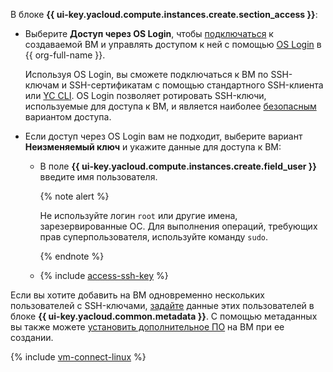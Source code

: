 В блоке **{{ ui-key.yacloud.compute.instances.create.section_access }}**:

* Выберите **Доступ через OS Login**, чтобы [подключаться](../../../compute/operations/vm-connect/os-login.md) к создаваемой ВМ и управлять доступом к ней с помощью [OS Login](../../../organization/concepts/os-login.md) в {{ org-full-name }}.

    Используя OS Login, вы сможете подключаться к ВМ по SSH-ключам и SSH-сертификатам с помощью стандартного SSH-клиента или [YC CLI](../../../cli/quickstart.md). OS Login позволяет ротировать SSH-ключи, используемые для доступа к ВМ, и является наиболее [безопасным](../../../security/domains/iaas-checklist.md#vm-security) вариантом доступа.

* Если доступ через OS Login вам не подходит, выберите вариант **Неизменяемый ключ** и укажите данные для доступа к ВМ:

    * В поле **{{ ui-key.yacloud.compute.instances.create.field_user }}** введите имя пользователя.

        {% note alert %}

        Не используйте логин `root` или другие имена, зарезервированные ОС. Для выполнения операций, требующих прав суперпользователя, используйте команду `sudo`.

        {% endnote %}

    * {% include [access-ssh-key](./access-ssh-key.md) %}

Если вы хотите добавить на ВМ одновременно нескольких пользователей с SSH-ключами, [задайте](../../../compute/concepts/vm-metadata.md#how-to-send-metadata) данные этих пользователей в блоке **{{ ui-key.yacloud.common.metadata }}**. С помощью метаданных вы также можете [установить дополнительное ПО](../../../compute/operations/vm-create/create-with-cloud-init-scripts.md) на ВМ при ее создании.

{% include [vm-connect-linux](../../vm-connect-linux.md) %}